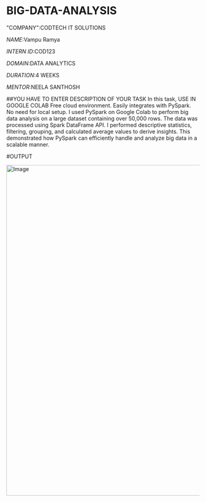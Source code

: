 # BIG-DATA-ANALYSIS
"COMPANY":CODTECH IT SOLUTIONS

*NAME*:Vampu Ramya

*INTERN ID*:COD123

*DOMAIN*:DATA ANALYTICS

*DURATION*:4 WEEKS

*MENTOR*:NEELA SANTHOSH

##YOU HAVE TO ENTER DESCRIPTION  OF YOUR TASK In this task, USE IN GOOGLE COLAB Free cloud environment.
Easily integrates with PySpark.
No need for local setup. I used PySpark on Google Colab to perform big data analysis on a large dataset containing over 50,000 rows. The data was processed using Spark DataFrame API. I performed descriptive statistics, filtering, grouping, and calculated average values to derive insights. This demonstrated how PySpark can efficiently handle and analyze big data in a scalable manner. 

#OUTPUT

<img width="863" alt="Image" src="https://github.com/user-attachments/assets/80bdeb85-6543-4a1d-8ee6-aa96307e8c4e" />
